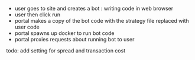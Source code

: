 * user goes to site and creates a bot : writing code in web browser
* user then click run
* portal makes a copy of the bot code with the strategy file replaced with user code
* portal spawns up docker to run bot code
* portal proxies requests about running bot to user

todo: add setting for spread and transaction cost